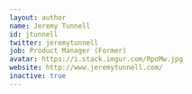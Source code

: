 ```yaml
---
layout: author
name: Jeremy Tunnell
id: jtunnell
twitter: jeremytunnell
job: Product Manager (Former)
avatar: https://i.stack.imgur.com/RpoMw.jpg
website: http://www.jeremytunnell.com/
inactive: true
---
```

